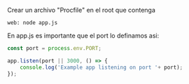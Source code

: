 Crear un archivo "Procfile" en el root que contenga

```
web: node app.js

```


En app.js es importante que el port lo definamos asi:

```js
const port = process.env.PORT;

app.listen(port || 3000, () => {
    console.log('Example app listening on port '+ port);
});
```